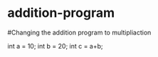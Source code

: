 # addition-program

#Changing the addition program to multipliaction

int a = 10;
int b = 20;
int c = a+b;